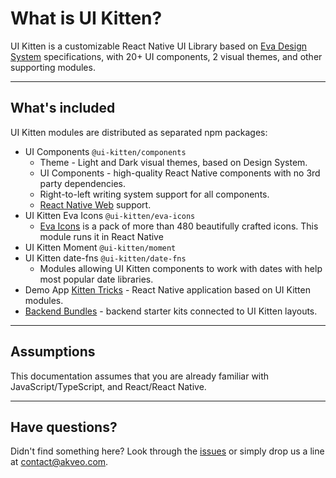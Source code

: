 # What is UI Kitten?

UI Kitten is a customizable React Native UI Library based on <a href="https://eva.design">Eva Design System</a> specifications, with 20+ UI components, 2 visual themes, and other supporting modules.
<hr>

## What's included
  
  UI Kitten modules are distributed as separated npm packages:
  
  - UI Components `@ui-kitten/components`
    - Theme - Light and Dark visual themes, based on Design System.
    - UI Components - high-quality React Native components with no 3rd party dependencies.
    - Right-to-left writing system support for all components.
    - <a href="https://github.com/necolas/react-native-web" target="_blank">React Native Web</a> support.
  - UI Kitten Eva Icons `@ui-kitten/eva-icons`
    - <a href="https://akveo.github.io/eva-icons">Eva Icons</a> is a pack of more than 480 beautifully crafted icons. This module runs it in React Native
  - UI Kitten Moment `@ui-kitten/moment`
  - UI Kitten date-fns `@ui-kitten/date-fns`
    - Modules allowing UI Kitten components to work with dates with help most popular date libraries. 
  - Demo App <a href="https://github.com/akveo/kittenTricks" target="_blank">Kitten Tricks</a> - React Native application based on UI Kitten modules.
  - <a href="https://bit.ly/2IXkl6n">Backend Bundles</a> - backend starter kits connected to UI Kitten layouts.
<hr>

## Assumptions

This documentation assumes that you are already familiar with JavaScript/TypeScript, and React/React Native.

<hr>

## Have questions?

Didn't find something here? Look through the <a href="https://github.com/akveo/react-native-ui-kitten/issues" target="_blank">issues</a> or simply drop us a line at <a href="mailto:contact@akveo.com">contact@akveo.com</a>.
